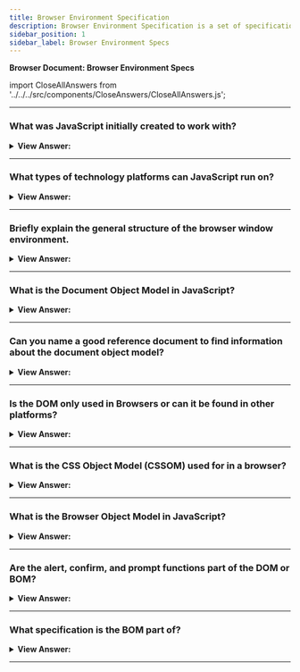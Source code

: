 ```yaml
---
title: Browser Environment Specification
description: Browser Environment Specification is a set of specifications that describe the environment in which a web browser runs. - JavaScript Interview Questions & Answers
sidebar_position: 1
sidebar_label: Browser Environment Specs
---
```


**Browser Document: Browser Environment Specs**

import CloseAllAnswers from '../../../src/components/CloseAnswers/CloseAllAnswers.js';

<CloseAllAnswers />

---

### What was JavaScript initially created to work with?

<details>
  <summary><strong>View Answer:</strong></summary>
  <div>
  <div><strong>Interview Response:</strong> The JavaScript language was initially created for web browsers. Since then, it has evolved and become a language with many uses and platforms.
</div>
  </div>
</details>

---

### What types of technology platforms can JavaScript run on?

<details>
  <summary><strong>View Answer:</strong></summary>
  <div>
  <div><strong>Interview Response:</strong> The JavaScript language can run on a browser, or a webserver or another host, even a “smart” coffee machine, if it can run JavaScript. Each of them provides platform-specific functionality. The JavaScript specification calls that a host environment. A host environment provides its own objects and functions additional to the language core. Web browsers give a means to control web pages. Node.js provides server-side features, and so on.
</div>
  </div>
</details>

---

### Briefly explain the general structure of the browser window environment.

<details>
  <summary><strong>View Answer:</strong></summary>
  <div>
  <div><strong>Interview Response:</strong> A browser at its root consists of a window (root object), DOM, BOM, and the JavaScript Object. The DOM is the document object model and the BOM is the browser object model. JavaScript is the language used to interact with the window, DOM, and BOM.
</div>
  </div>
</details>

---

### What is the Document Object Model in JavaScript?

<details>
  <summary><strong>View Answer:</strong></summary>
  <div>
  <div><strong>Interview Response:</strong> Document Object Model, or DOM for short, represents all page content as objects that can be modified. The document object is the main “entry point” to the page. We can change or create anything on the page using it.
</div><br />
  <div><strong className="codeExample">Code Example:</strong><br /><br />

  <div></div>

```js
// change the background color to red
document.body.style.background = 'red';

// change it back after 1 second
setTimeout(() => (document.body.style.background = ''), 1000);
```

  </div>
  </div>
</details>

---

### Can you name a good reference document to find information about the document object model?

<details>
  <summary><strong>View Answer:</strong></summary>
  <div>
  <div><strong>Interview Response:</strong> There are two good reference documents that can be used for referencing information about the DOM. They include the MDN Web Docs and the DOM Living Standard. The DOM Living Standard provides you with detailed information about the specification. The MDN is a detail guide expressed in a way that it is easy to learn.
</div>
  </div>
</details>

---

### Is the DOM only used in Browsers or can it be found in other platforms?

<details>
  <summary><strong>View Answer:</strong></summary>
  <div>
  <div><strong>Interview Response:</strong> The DOM specification explains the structure of a document and provides objects to manipulate it. There are non-browser instruments that use DOM too. For instance, server-side scripts that download HTML pages and process them can also use DOM. They may support only a part of the specification though.
</div>
  </div>
</details>

---

### What is the CSS Object Model (CSSOM) used for in a browser?

<details>
  <summary><strong>View Answer:</strong></summary>
  <div>
  <div><strong>Interview Response:</strong> The CSS Object Model is a set of APIs allowing the manipulation of CSS from JavaScript. It is much like the DOM, but for the CSS rather than the HTML.</div><br />
  <div><strong>Technical Response:</strong> The CSS Object Model is a set of APIs allowing the manipulation of CSS from JavaScript. It is much like the DOM, but for the CSS rather than the HTML. It allows users to read and modify CSS style dynamically. It should be noted that it is independent of the DOM, but they do work together when we modify style rules for the document. In practice though, CSSOM is rarely required.
  </div>
  </div>
</details>

---

### What is the Browser Object Model in JavaScript?

<details>
  <summary><strong>View Answer:</strong></summary>
  <div>
  <div><strong>Interview Response:</strong> The Browser Object Model (BOM) represents additional objects provided by the browser (host environment) for working with everything except the document like the navigator and location objects.</div><br />
  <div><strong>Technical Response:</strong>The Browser Object Model (BOM) represents additional objects provided by the browser (host environment) for working with everything except the document.<br /><br />
  <strong>For Example:</strong><br /><br />
  <ol>
    <li>The navigator object provides background information about the browser and the operating system. There are many properties, but the two most widely known are: navigator.userAgent – about the current browser, and navigator.platform – about the platform (can help to differ between Windows/Linux/Mac etc).</li>
    <li>The location object allows us to read the current URL and can redirect the browser to a new one.</li>
  </ol>
  </div><br />
  <div><strong className="codeExample">Code Example:</strong> Here’s how we can use the location object<br /><br />

  <div></div>

```js
// Here’s how we can use the location object:
alert(location.href); // shows current URL

if (confirm('Go to Wikipedia?')) {
  location.href = 'https://wikipedia.org'; // redirect the browser to another URL
}
```

  </div>
  </div>
</details>

---

### Are the alert, confirm, and prompt functions part of the DOM or BOM?

<details>
  <summary><strong>View Answer:</strong></summary>
  <div>
  <div><strong>Interview Response:</strong> Functions, alert/confirm/prompt are a part of BOM: they are directly not related to the document but represent pure browser methods of communicating with the user.
</div>
  </div>
</details>

---

### What specification is the BOM part of?

<details>
  <summary><strong>View Answer:</strong></summary>
  <div>
  <div><strong>Interview Response:</strong> BOM is the part of the general HTML specification.</div><br />
  <div><strong>Technical Response:</strong> BOM is the part of the general HTML specification. Yes, you heard that right. The HTML spec at https://html.spec.whatwg.org is not only about the “HTML language” (tags, attributes), but also covers a bunch of objects, methods, and browser-specific DOM extensions. That’s “HTML in broad terms”. Also, some parts have additional specs listed at https://spec.whatwg.org.
  </div>
  </div>
</details>

---
